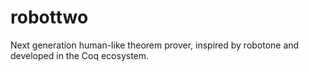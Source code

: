 # robottwo
Next generation human-like theorem prover, inspired by robotone and developed in the Coq ecosystem.
